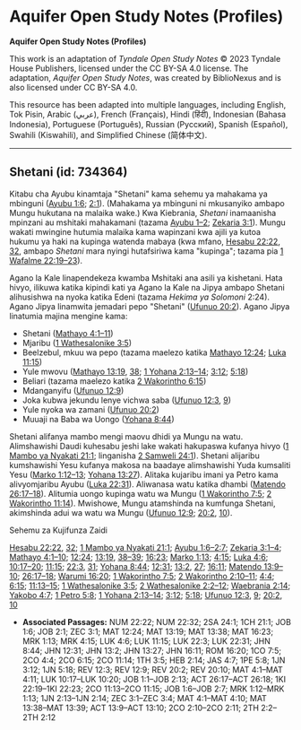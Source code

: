 # Aquifer Open Study Notes (Profiles)

**Aquifer Open Study Notes (Profiles)**

This work is an adaptation of *Tyndale Open Study Notes* © 2023 Tyndale House Publishers, licensed under the CC BY\-SA 4\.0 license. The adaptation, *Aquifer Open Study Notes*, was created by BiblioNexus and is also licensed under CC BY\-SA 4\.0\.

This resource has been adapted into multiple languages, including English, Tok Pisin, Arabic (عربي), French (Français), Hindi (हिंदी), Indonesian (Bahasa Indonesia), Portuguese (Português), Russian (Русский), Spanish (Español), Swahili (Kiswahili), and Simplified Chinese (简体中文).



--------------------------------

## Shetani (id: 734364)

Kitabu cha Ayubu kinamtaja "Shetani" kama sehemu ya mahakama ya mbinguni ([Ayubu 1:6](https://ref.ly/Job1:6); [2:1](https://ref.ly/Job2:1)). (Mahakama ya mbinguni ni mkusanyiko ambapo Mungu hukutana na malaika wake.) Kwa Kiebrania, *Shetani* inamaanisha mpinzani au mshitaki mahakamani (tazama [Ayubu 1–2](https://ref.ly/Job1:1-Job2:13); [Zekaria 3:1](https://ref.ly/Zech3:1)). Mungu wakati mwingine hutumia malaika kama wapinzani kwa ajili ya kutoa hukumu ya haki na kupinga watenda mabaya (kwa mfano, [Hesabu 22:22](https://ref.ly/Num22:22), [32](https://ref.ly/Num22:32), ambapo *Shetani* mara nyingi hutafsiriwa kama "kupinga"; tazama pia [1 Wafalme 22:19–23](https://ref.ly/1Kgs22:19-1Kgs22:23)).

Agano la Kale linapendekeza kwamba Mshitaki ana asili ya kishetani. Hata hivyo, ilikuwa katika kipindi kati ya Agano la Kale na Jipya ambapo Shetani alihusishwa na nyoka katika Edeni (tazama *Hekima ya Solomoni* 2:24\). Agano Jipya linamwita jemadari pepo "Shetani" ([Ufunuo 20:2](https://ref.ly/Rev20:2)). Agano Jipya linatumia majina mengine kama:

* Shetani ([Mathayo 4:1–11](https://ref.ly/Matt4:1-Matt4:11))
* Mjaribu ([1 Wathesalonike 3:5](https://ref.ly/1Thess3:5))
* Beelzebul, mkuu wa pepo (tazama maelezo katika [Mathayo 12:24](https://ref.ly/Matt12:24); [Luka 11:15](https://ref.ly/Luke11:15))
* Yule mwovu ([Mathayo 13:19](https://ref.ly/Matt13:19), [38](https://ref.ly/Matt13:38); [1 Yohana 2:13–14](https://ref.ly/1John2:13-1John2:14); [3:12](https://ref.ly/1John3:12); [5:18](https://ref.ly/1John5:18))
* Beliari (tazama maelezo katika [2 Wakorintho 6:15](https://ref.ly/2Cor6:15))
* Mdanganyifu ([Ufunuo 12:9](https://ref.ly/Rev12:9))
* Joka kubwa jekundu lenye vichwa saba ([Ufunuo 12:3](https://ref.ly/Rev12:3), [9](https://ref.ly/Rev12:9))
* Yule nyoka wa zamani ([Ufunuo 20:2](https://ref.ly/Rev20:2))
* Muuaji na Baba wa Uongo ([Yohana 8:44](https://ref.ly/John8:44))

Shetani alifanya mambo mengi maovu dhidi ya Mungu na watu. Alimshawishi Daudi kuhesabu jeshi lake wakati hakupaswa kufanya hivyo ([1 Mambo ya Nyakati 21:1](https://ref.ly/1Chr21:1); linganisha [2 Samweli 24:1](https://ref.ly/2Sam24:1)). Shetani alijaribu kumshawishi Yesu kufanya makosa na baadaye alimshawishi Yuda kumsaliti Yesu ([Marko 1:12–13](https://ref.ly/Mark1:12-Mark1:13); [Yohana 13:27](https://ref.ly/John13:27)). Alitaka kujaribu imani ya Petro kama alivyomjaribu Ayubu ([Luka 22:31](https://ref.ly/Luke22:31)). Aliwanasa watu katika dhambi ([Matendo 26:17–18](https://ref.ly/Acts26:17-Acts26:18)). Alitumia uongo kupinga watu wa Mungu ([1 Wakorintho 7:5](https://ref.ly/1Cor7:5); [2 Wakorintho 11:14](https://ref.ly/2Cor11:14)). Mwishowe, Mungu atamshinda na kumfunga Shetani, akimshinda adui wa watu wa Mungu ([Ufunuo 12:9](https://ref.ly/Rev12:9); [20:2](https://ref.ly/Rev20:2), [10](https://ref.ly/Rev20:10)).

Sehemu za Kujifunza Zaidi

[Hesabu 22:22](https://ref.ly/Num22:22), [32](https://ref.ly/Num22:32); [1 Mambo ya Nyakati 21:1](https://ref.ly/1Chr21:1); [Ayubu 1:6–2:7](https://ref.ly/Job1:6-Job2:7); [Zekaria 3:1–4](https://ref.ly/Zech3:1-Zech3:4); [Mathayo 4:1–10](https://ref.ly/Matt4:1-Matt4:10); [12:24](https://ref.ly/Matt12:24); [13:19](https://ref.ly/Matt13:19), [38–39](https://ref.ly/Matt13:38-Matt13:39); [16:23](https://ref.ly/Matt16:23); [Marko 1:13](https://ref.ly/Mark1:13); [4:15](https://ref.ly/Mark4:15); [Luka 4:6](https://ref.ly/Luke4:6); [10:17–20](https://ref.ly/Luke10:17-Luke10:20); [11:15](https://ref.ly/Luke11:15); [22:3](https://ref.ly/Luke22:3), [31](https://ref.ly/Luke22:31); [Yohana 8:44](https://ref.ly/John8:44); [12:31](https://ref.ly/John12:31); [13:2](https://ref.ly/John13:2), [27](https://ref.ly/John13:27); [16:11](https://ref.ly/John16:11); [Matendo 13:9–10](https://ref.ly/Acts13:9-Acts13:10); [26:17–18](https://ref.ly/Acts26:17-Acts26:18); [Warumi 16:20](https://ref.ly/Rom16:20); [1 Wakorintho 7:5](https://ref.ly/1Cor7:5); [2 Wakorintho 2:10–11](https://ref.ly/2Cor2:10-2Cor2:11); [4:4](https://ref.ly/2Cor4:4); [6:15](https://ref.ly/2Cor6:15); [11:13–15](https://ref.ly/2Cor11:13-2Cor11:15); [1 Wathesalonike 3:5](https://ref.ly/1Thess3:5); [2 Wathesalonike 2:2–12](https://ref.ly/2Thess2:2-2Thess2:12); [Waebrania 2:14](https://ref.ly/Heb2:14); [Yakobo 4:7](https://ref.ly/Jas4:7); [1 Petro 5:8](https://ref.ly/1Pet5:8); [1 Yohana 2:13–14](https://ref.ly/1John2:13-1John2:14); [3:12](https://ref.ly/1John3:12); [5:18](https://ref.ly/1John5:18); [Ufunuo 12:3](https://ref.ly/Rev12:3), [9](https://ref.ly/Rev12:9); [20:2](https://ref.ly/Rev20:2), [10](https://ref.ly/Rev20:10)

* **Associated Passages:** NUM 22:22; NUM 22:32; 2SA 24:1; 1CH 21:1; JOB 1:6; JOB 2:1; ZEC 3:1; MAT 12:24; MAT 13:19; MAT 13:38; MAT 16:23; MRK 1:13; MRK 4:15; LUK 4:6; LUK 11:15; LUK 22:3; LUK 22:31; JHN 8:44; JHN 12:31; JHN 13:2; JHN 13:27; JHN 16:11; ROM 16:20; 1CO 7:5; 2CO 4:4; 2CO 6:15; 2CO 11:14; 1TH 3:5; HEB 2:14; JAS 4:7; 1PE 5:8; 1JN 3:12; 1JN 5:18; REV 12:3; REV 12:9; REV 20:2; REV 20:10; MAT 4:1–MAT 4:11; LUK 10:17–LUK 10:20; JOB 1:1–JOB 2:13; ACT 26:17–ACT 26:18; 1KI 22:19–1KI 22:23; 2CO 11:13–2CO 11:15; JOB 1:6–JOB 2:7; MRK 1:12–MRK 1:13; 1JN 2:13–1JN 2:14; ZEC 3:1–ZEC 3:4; MAT 4:1–MAT 4:10; MAT 13:38–MAT 13:39; ACT 13:9–ACT 13:10; 2CO 2:10–2CO 2:11; 2TH 2:2–2TH 2:12

